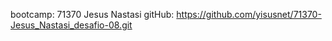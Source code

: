 bootcamp: 71370
Jesus Nastasi
gitHub: https://github.com/yisusnet/71370-Jesus_Nastasi_desafio-08.git
